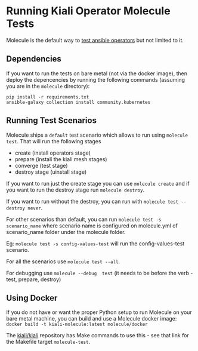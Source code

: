 # Running Kiali Operator Molecule Tests

Molecule is the default way to [test ansible operators](https://sdk.operatorframework.io/docs/ansible/testing-guide/) but not limited to it.

## Dependencies 

If you want to run the tests on bare metal (not via the docker image), then deploy the depencencies by running the following commands (assuming you are in the `molecule` directory):

```
pip install -r requirements.txt
ansible-galaxy collection install community.kubernetes
```

## Running Test Scenarios

Molecule ships a `default` test scenario which allows to run using `molecule test`. That will run the following stages

   - create (install operators stage) 
   - prepare (install the kiali mesh stages)
   - converge (test stage)
   - destroy stage (uinstall stage)

If you want to run just the create stage you can use `molecule create` and if you want to run the destroy stage run `molecule destroy`.

If you want to run without the destroy, you can run with `molecule test --destroy never`.

For other scenarios than default, you can run `molecule test -s scenario_name` where scenario name is configured on molecule.yml of scenario_name folder under the molecule folder.

Eg: `molecule test -s config-values-test` will run the config-values-test scenario.

For all the scenarios use `molecule test --all`.

For debugging use `molecule --debug  test` (it needs to be before the verb - test, prepare, destroy)

## Using Docker

If you do not have or want the proper Python setup to run Molecule on your bare metal machine, you can build and use a Molecule docker image: `docker build -t kiali-molecule:latest molecule/docker`

The [kiali/kiali](https://github.com/kiali/kiali/blob/master/make/Makefile.molecule.mk) repository has Make commands to use this - see that link for the Makefile target `molecule-test`.

